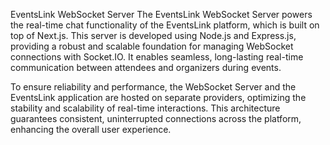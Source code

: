EventsLink WebSocket Server
The EventsLink WebSocket Server powers the real-time chat functionality of the EventsLink platform, which is built on top of Next.js. This server is developed using Node.js and Express.js, providing a robust and scalable foundation for managing WebSocket connections with Socket.IO. It enables seamless, long-lasting real-time communication between attendees and organizers during events.

To ensure reliability and performance, the WebSocket Server and the EventsLink application are hosted on separate providers, optimizing the stability and scalability of real-time interactions. This architecture guarantees consistent, uninterrupted connections across the platform, enhancing the overall user experience.
